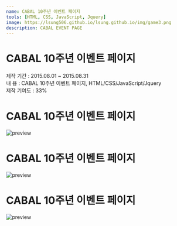 ```yaml
---
name: CABAL 10주년 이벤트 페이지
tools: [HTML, CSS, JavaScript, Jquery]
image: https://lsung506.github.io/lsung.github.io/img/game3.png
description: CABAL EVENT PAGE
---
```


# CABAL 10주년 이벤트 페이지

제작 기간 : 2015.08.01 ~ 2015.08.31<br/>
내 용 : CABAL 10주년 이벤트 페이지, HTML/CSS/JavaScript/Jquery <br/>
제작 기여도 : 33%

# CABAL 10주년 이벤트 페이지
![preview](https://lsung506.github.io/lsung.github.io/img/game3_1.jpg)

# CABAL 10주년 이벤트 페이지
![preview](https://lsung506.github.io/lsung.github.io/img/game3_2.jpg)

# CABAL 10주년 이벤트 페이지
![preview](https://lsung506.github.io/lsung.github.io/img/game3_3.jpg)
